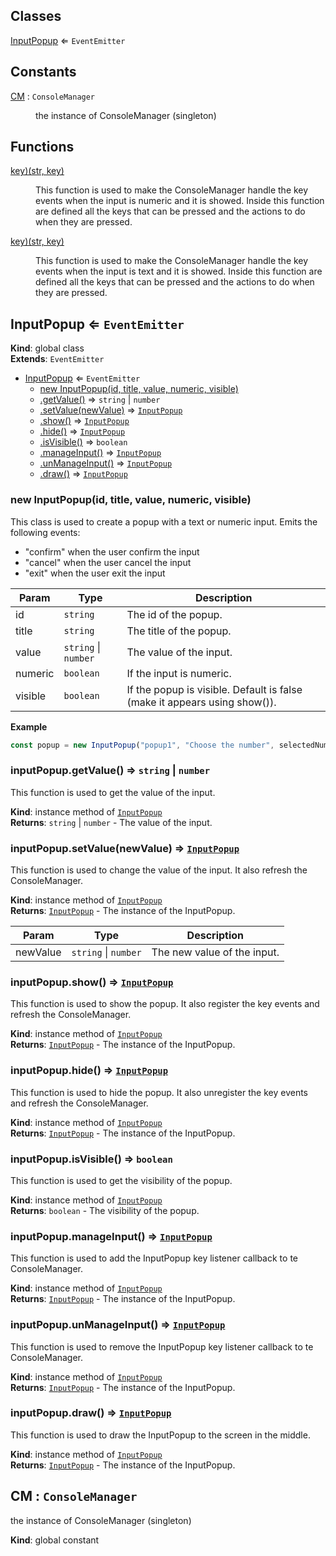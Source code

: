 ## Classes

<dl>
<dt><a href="#InputPopup">InputPopup</a> ⇐ <code>EventEmitter</code></dt>
<dd></dd>
</dl>

## Constants

<dl>
<dt><a href="#CM">CM</a> : <code>ConsoleManager</code></dt>
<dd><p>the instance of ConsoleManager (singleton)</p>
</dd>
</dl>

## Functions

<dl>
<dt><a href="#InputPopup.keyListnerNumeric(str, key)"> key)(str, key)</a></dt>
<dd><p>This function is used to make the ConsoleManager handle the key events when the input is numeric and it is showed.
Inside this function are defined all the keys that can be pressed and the actions to do when they are pressed.</p>
</dd>
<dt><a href="#InputPopup.keyListnerText(str, key)"> key)(str, key)</a></dt>
<dd><p>This function is used to make the ConsoleManager handle the key events when the input is text and it is showed.
Inside this function are defined all the keys that can be pressed and the actions to do when they are pressed.</p>
</dd>
</dl>

<a name="InputPopup"></a>

## InputPopup ⇐ <code>EventEmitter</code>
**Kind**: global class  
**Extends**: <code>EventEmitter</code>  

* [InputPopup](#InputPopup) ⇐ <code>EventEmitter</code>
    * [new InputPopup(id, title, value, numeric, visible)](#new_InputPopup_new)
    * [.getValue()](#InputPopup+getValue) ⇒ <code>string</code> \| <code>number</code>
    * [.setValue(newValue)](#InputPopup+setValue) ⇒ [<code>InputPopup</code>](#InputPopup)
    * [.show()](#InputPopup+show) ⇒ [<code>InputPopup</code>](#InputPopup)
    * [.hide()](#InputPopup+hide) ⇒ [<code>InputPopup</code>](#InputPopup)
    * [.isVisible()](#InputPopup+isVisible) ⇒ <code>boolean</code>
    * [.manageInput()](#InputPopup+manageInput) ⇒ [<code>InputPopup</code>](#InputPopup)
    * [.unManageInput()](#InputPopup+unManageInput) ⇒ [<code>InputPopup</code>](#InputPopup)
    * [.draw()](#InputPopup+draw) ⇒ [<code>InputPopup</code>](#InputPopup)

<a name="new_InputPopup_new"></a>

### new InputPopup(id, title, value, numeric, visible)
This class is used to create a popup with a text or numeric input. Emits the following events: - "confirm" when the user confirm the input- "cancel" when the user cancel the input- "exit" when the user exit the input


| Param | Type | Description |
| --- | --- | --- |
| id | <code>string</code> | The id of the popup. |
| title | <code>string</code> | The title of the popup. |
| value | <code>string</code> \| <code>number</code> | The value of the input. |
| numeric | <code>boolean</code> | If the input is numeric. |
| visible | <code>boolean</code> | If the popup is visible. Default is false (make it appears using show()). |

**Example**  
```js
const popup = new InputPopup("popup1", "Choose the number", selectedNumber, true).show().on("confirm", (value) => { console.log(value) }) // show the popup and wait for the user to confirm
```
<a name="InputPopup+getValue"></a>

### inputPopup.getValue() ⇒ <code>string</code> \| <code>number</code>
This function is used to get the value of the input.

**Kind**: instance method of [<code>InputPopup</code>](#InputPopup)  
**Returns**: <code>string</code> \| <code>number</code> - The value of the input.  
<a name="InputPopup+setValue"></a>

### inputPopup.setValue(newValue) ⇒ [<code>InputPopup</code>](#InputPopup)
This function is used to change the value of the input. It also refresh the ConsoleManager.

**Kind**: instance method of [<code>InputPopup</code>](#InputPopup)  
**Returns**: [<code>InputPopup</code>](#InputPopup) - The instance of the InputPopup.  

| Param | Type | Description |
| --- | --- | --- |
| newValue | <code>string</code> \| <code>number</code> | The new value of the input. |

<a name="InputPopup+show"></a>

### inputPopup.show() ⇒ [<code>InputPopup</code>](#InputPopup)
This function is used to show the popup. It also register the key events and refresh the ConsoleManager.

**Kind**: instance method of [<code>InputPopup</code>](#InputPopup)  
**Returns**: [<code>InputPopup</code>](#InputPopup) - The instance of the InputPopup.  
<a name="InputPopup+hide"></a>

### inputPopup.hide() ⇒ [<code>InputPopup</code>](#InputPopup)
This function is used to hide the popup. It also unregister the key events and refresh the ConsoleManager.

**Kind**: instance method of [<code>InputPopup</code>](#InputPopup)  
**Returns**: [<code>InputPopup</code>](#InputPopup) - The instance of the InputPopup.  
<a name="InputPopup+isVisible"></a>

### inputPopup.isVisible() ⇒ <code>boolean</code>
This function is used to get the visibility of the popup.

**Kind**: instance method of [<code>InputPopup</code>](#InputPopup)  
**Returns**: <code>boolean</code> - The visibility of the popup.  
<a name="InputPopup+manageInput"></a>

### inputPopup.manageInput() ⇒ [<code>InputPopup</code>](#InputPopup)
This function is used to add the InputPopup key listener callback to te ConsoleManager.

**Kind**: instance method of [<code>InputPopup</code>](#InputPopup)  
**Returns**: [<code>InputPopup</code>](#InputPopup) - The instance of the InputPopup.  
<a name="InputPopup+unManageInput"></a>

### inputPopup.unManageInput() ⇒ [<code>InputPopup</code>](#InputPopup)
This function is used to remove the InputPopup key listener callback to te ConsoleManager.

**Kind**: instance method of [<code>InputPopup</code>](#InputPopup)  
**Returns**: [<code>InputPopup</code>](#InputPopup) - The instance of the InputPopup.  
<a name="InputPopup+draw"></a>

### inputPopup.draw() ⇒ [<code>InputPopup</code>](#InputPopup)
This function is used to draw the InputPopup to the screen in the middle.

**Kind**: instance method of [<code>InputPopup</code>](#InputPopup)  
**Returns**: [<code>InputPopup</code>](#InputPopup) - The instance of the InputPopup.  
<a name="CM"></a>

## CM : <code>ConsoleManager</code>
the instance of ConsoleManager (singleton)

**Kind**: global constant  
